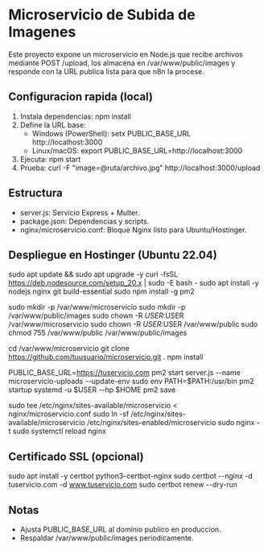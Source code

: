 # Microservicio de Subida de Imagenes

Este proyecto expone un microservicio en Node.js que recibe archivos mediante POST /upload, los almacena en /var/www/public/images y responde con la URL publica lista para que n8n la procese.

## Configuracion rapida (local)
1. Instala dependencias: npm install
2. Define la URL base:
   - Windows (PowerShell): setx PUBLIC_BASE_URL http://localhost:3000
   - Linux/macOS: export PUBLIC_BASE_URL=http://localhost:3000
3. Ejecuta: npm start
4. Prueba: curl -F "image=@ruta/archivo.jpg" http://localhost:3000/upload

## Estructura
- server.js: Servicio Express + Multer.
- package.json: Dependencias y scripts.
- nginx/microservicio.conf: Bloque Nginx listo para Ubuntu/Hostinger.

## Despliegue en Hostinger (Ubuntu 22.04)
sudo apt update && sudo apt upgrade -y
curl -fsSL https://deb.nodesource.com/setup_20.x | sudo -E bash -
sudo apt install -y nodejs nginx git build-essential
sudo npm install -g pm2

sudo mkdir -p /var/www/microservicio
sudo mkdir -p /var/www/public/images
sudo chown -R $USER:$USER /var/www/microservicio
sudo chown -R $USER:$USER /var/www/public
sudo chmod 755 /var/www/public /var/www/public/images

cd /var/www/microservicio
git clone https://github.com/tuusuario/microservicio.git .
npm install

PUBLIC_BASE_URL=https://tuservicio.com pm2 start server.js --name microservicio-uploads --update-env
sudo env PATH=$PATH:/usr/bin pm2 startup systemd -u $USER --hp $HOME
pm2 save

sudo tee /etc/nginx/sites-available/microservicio < nginx/microservicio.conf
sudo ln -sf /etc/nginx/sites-available/microservicio /etc/nginx/sites-enabled/microservicio
sudo nginx -t
sudo systemctl reload nginx

## Certificado SSL (opcional)
sudo apt install -y certbot python3-certbot-nginx
sudo certbot --nginx -d tuservicio.com -d www.tuservicio.com
sudo certbot renew --dry-run

## Notas
- Ajusta PUBLIC_BASE_URL al dominio publico en produccion.
- Respaldar /var/www/public/images periodicamente.
